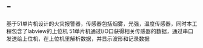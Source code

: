 # -
基于51单片机设计的火灾报警器，传感器包括烟雾，光强，温度传感器，同时本工程包含了labview的上位机
51单片机通过I/O口获得相关传感器的数据，通过串口发送给上位机，在上位机里解析数据，并显示波形和记录数据
